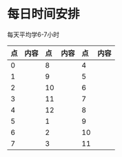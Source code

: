 # 每日时间安排

每天平均学6-7小时

| 点 | 内容 | 点 | 内容 | 点 | 内容 |
|:-----|:-----|:-----|:-----|:-----|:-----|
| 0 |  | 8 |  | 4 |  |
| 1 |  | 9 |  | 5 |  |
| 2 |  | 10 |  | 6 |  |
| 3 |  | 11 |  | 7 |  |
| 4 |  | 12 |  | 8 |  |
| 5 |  | 1 |  | 9 |  |
| 6 |  | 2 |  | 10 |  |
| 7 |  | 3 |  | 11 |  |
